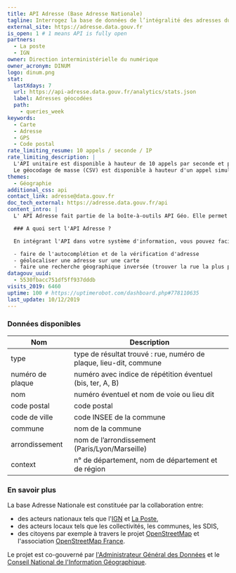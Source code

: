 ```yaml
---
title: API Adresse (Base Adresse Nationale)
tagline: Interrogez la base de données de l’intégralité des adresses du territoire français
external_site: https://adresse.data.gouv.fr
is_open: 1 # 1 means API is fully open
partners:
  - La poste
  - IGN
owner: Direction interministérielle du numérique
owner_acronym: DINUM
logo: dinum.png
stat:
  lastXdays: 7
  url: https://api-adresse.data.gouv.fr/analytics/stats.json
  label: Adresses géocodées
  path:
    - queries_week
keywords:
  - Carte
  - Adresse
  - GPS
  - Code postal
rate_limiting_resume: 10 appels / seconde / IP
rate_limiting_description: |
  L'API unitaire est disponible à hauteur de 10 appels par seconde et par adresse IP.
  Le géocodage de masse (CSV) est disponible à hauteur d'un appel simultané par adresse IP.
themes:
  - Géographie
additional_css: api
contact_link: adresse@data.gouv.fr
doc_tech_external: https://adresse.data.gouv.fr/api
content_intro: |
  L' API Adresse fait partie de la boîte-à-outils API Géo. Elle permet d'interroger facilement la Base Adresse Nationale.

  ### A quoi sert l'API Adresse ?

  En intégrant l'API dans votre système d'information, vous pouvez facilement rechercher une adresse et :

  - faire de l'autocomplétion et de la vérification d'adresse
  - géolocaliser une adresse sur une carte
  - faire une recherche géographique inversée (trouver la rue la plus proche de coordonnées géographiques)
datagouv_uuid:
  - 5530fbacc751df5ff937dddb
visits_2019: 6460
uptime: 100 # https://uptimerobot.com/dashboard.php#778110635
last_update: 10/12/2019
---
```


### Données disponibles

| Nom              | Description                                                        |
| ---------------- | ------------------------------------------------------------------ |
| type             | type de résultat trouvé : rue, numéro de plaque, lieu-dit, commune |
| numéro de plaque | numéro avec indice de répétition éventuel (bis, ter, A, B)         |
| nom              | numéro éventuel et nom de voie ou lieu dit                         |
| code postal      | code postal                                                        |
| code de ville    | code INSEE de la commune                                           |
| commune          | nom de la commune                                                  |
| arrondissement   | nom de l’arrondissement (Paris/Lyon/Marseille)                     |
| context          | n° de département, nom de département et de région                 |

### En savoir plus

La base <External href='https://adresse.data.gouv.fr'>Adresse Nationale</External> est constituée par la collaboration entre:

- des acteurs nationaux tels que l'[IGN](http://ign.fr/) et [La Poste](http://legroupe.laposte.fr/),
- des acteurs locaux tels que les collectivités, les communes, les SDIS,
- des citoyens par exemple à travers le projet [OpenStreetMap](http://osm.org) et l'association [OpenStreetMap France](http://openstreetmap.fr/).

Le projet est co-gouverné par [l'Administrateur Général des Données](http://www.modernisation.gouv.fr/laction-publique-se-transforme/en-ouvrant-les-donnees-publiques/administrateur-general-des-donnees-chief-data-officer-interview-henri-verdier) et le [Conseil National de l'Information Géographique](http://cnig.gouv.fr).
